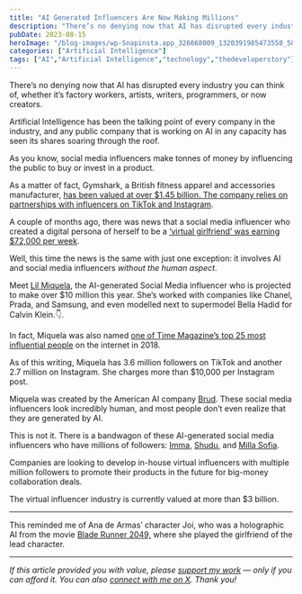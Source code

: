 ```yaml
---
title: "AI Generated Influencers Are Now Making Millions"
description: "There’s no denying now that AI has disrupted every industry you can think of, whether it’s factory workers, artists, writers, programmers, or now creators. Artificial Intelligence has been the talking point of every company in the industry, and any public company that is working on AI in any capacity has seen its shares soaring through [&hellip;]"
pubDate: 2023-08-15
heroImage: "/blog-images/wp-Snapinsta.app_326668009_1320391985473558_583438227013996470_n_1080.jpg"
categories: ["Artificial Intelligence"]
tags: ["AI","Artificial Intelligence","technology","thedeveloperstory"]
---
```


There’s no denying now that AI has disrupted every industry you can think of, whether it’s factory workers, artists, writers, programmers, or now creators.

Artificial Intelligence has been the talking point of every company in the industry, and any public company that is working on AI in any capacity has seen its shares soaring through the roof.

As you know, social media influencers make tonnes of money by influencing the public to buy or invest in a product.

As a matter of fact, Gymshark, a British fitness apparel and accessories manufacturer, [has been valued at over $1.45 billion. The company relies on partnerships with influencers on TikTok and Instagram](https://www.forbes.com/sites/giacomotognini/2023/04/05/from-bodybuilder-to-billionaire-how-gymshark-founder-ben-francis-built-a-sportswear-unicorn/?sh=64c90d872ab0).

A couple of months ago, there was news that a social media influencer who created a digital persona of herself to be a [‘virtual girlfriend’ was earning $72,000 per week](https://thedeveloperstory.com/2023/05/21/an-ai-girlfriend-makes-72k-in-1-week/).

Well, this time the news is the same with just one exception: it involves AI and social media influencers _without the human aspect_.

Meet [Lil Miquela](https://www.instagram.com/lilmiquela/), the AI-generated Social Media influencer who is projected to make over $10 million this year. She’s worked with companies like Chanel, Prada, and Samsung, and even modelled next to supermodel Bella Hadid for Calvin Klein.👇.

In fact, Miquela was also named [one of Time Magazine’s top 25 most influential people](https://time.com/5324130/most-influential-internet/) on the internet in 2018.

As of this writing, Miquela has 3.6 million followers on TikTok and another 2.7 million on Instagram. She charges more than $10,000 per Instagram post.

Miquela was created by the American AI company [Brud](https://www.linkedin.com/company/brudinc/about/). These social media influencers look incredibly human, and most people don’t even realize that they are generated by AI.

This is not it. There is a bandwagon of these AI-generated social media influencers who have millions of followers: [Imma](https://www.instagram.com/imma.gram/), [Shudu,](https://www.instagram.com/shudu.gram/) and [Milla Sofia](https://www.instagram.com/millasofiafin/).

Companies are looking to develop in-house virtual influencers with multiple million followers to promote their products in the future for big-money collaboration deals.

The virtual influencer industry is currently valued at more than $3 billion.

* * *

This reminded me of Ana de Armas’ character Joi, who was a holographic AI from the movie [Blade Runner 2049,](https://www.imdb.com/title/tt1856101/) where she played the girlfriend of the lead character.

* * *

_If this article provided you with value, please_ [_support my work_](https://buymeacoffee.com/viveknaskar) _— only if you can afford it. You can also_ [_connect with me on X_](https://x.com/vivek_naskar)_. Thank you!_
